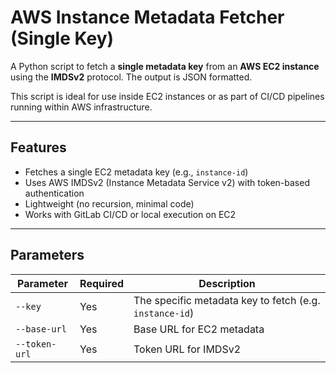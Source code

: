 # AWS Instance Metadata Fetcher (Single Key)

A Python script to fetch a **single metadata key** from an **AWS EC2 instance** using the **IMDSv2** protocol. The output is JSON formatted.

This script is ideal for use inside EC2 instances or as part of CI/CD pipelines running within AWS infrastructure.

---

## Features

- Fetches a single EC2 metadata key (e.g., `instance-id`)
- Uses AWS IMDSv2 (Instance Metadata Service v2) with token-based authentication
- Lightweight (no recursion, minimal code)
- Works with GitLab CI/CD or local execution on EC2

---

## Parameters
| Parameter     | Required | Description                                                                   |
| ------------- | -------- | ----------------------------------------------------------------------------- |
| `--key`       | Yes      | The specific metadata key to fetch (e.g. `instance-id`)                       |
| `--base-url`  | Yes      | Base URL for EC2 metadata                                                     |
| `--token-url` | Yes      | Token URL for IMDSv2                                                          |



